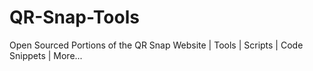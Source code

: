 # QR-Snap-Tools
 Open Sourced Portions of the QR Snap Website | Tools | Scripts | Code Snippets | More...
